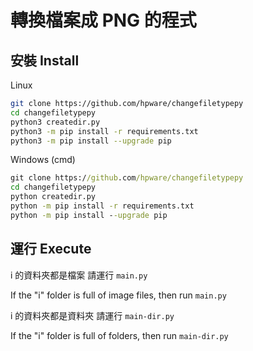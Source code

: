 # 轉換檔案成 PNG 的程式
## 安裝 Install
Linux 
```sh
git clone https://github.com/hpware/changefiletypepy
cd changefiletypepy
python3 createdir.py
python3 -m pip install -r requirements.txt
python3 -m pip install --upgrade pip
```
Windows (cmd)
```cmd
git clone https://github.com/hpware/changefiletypepy
cd changefiletypepy
python createdir.py
python -m pip install -r requirements.txt
python -m pip install --upgrade pip
```
## 運行 Execute
i 的資料夾都是檔案 請運行 ```main.py```

If the "i" folder is full of image files, then run ```main.py```

i 的資料夾都是資料夾 請運行 ```main-dir.py```

If the "i" folder is full of folders, then run ```main-dir.py```
